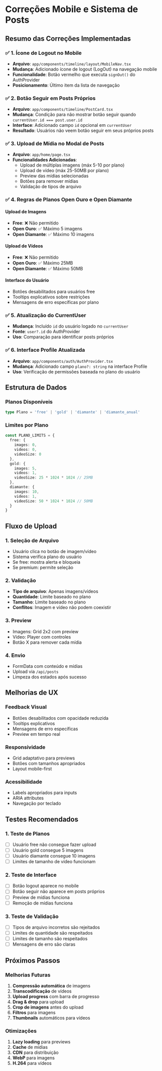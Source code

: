 # Correções Mobile e Sistema de Posts

## Resumo das Correções Implementadas

### ✅ **1. Ícone de Logout no Mobile**
- **Arquivo**: `app/components/timeline/layout/MobileNav.tsx`
- **Mudança**: Adicionado ícone de logout (LogOut) na navegação mobile
- **Funcionalidade**: Botão vermelho que executa `signOut()` do AuthProvider
- **Posicionamento**: Último item da lista de navegação

### ✅ **2. Botão Seguir em Posts Próprios**
- **Arquivo**: `app/components/timeline/PostCard.tsx`
- **Mudança**: Condição para não mostrar botão seguir quando `currentUser.id === post.user.id`
- **Interface**: Adicionado campo `id` opcional em `currentUser`
- **Resultado**: Usuários não veem botão seguir em seus próprios posts

### ✅ **3. Upload de Mídia no Modal de Posts**
- **Arquivo**: `app/home/page.tsx`
- **Funcionalidades Adicionadas**:
  - Upload de múltiplas imagens (máx 5-10 por plano)
  - Upload de vídeo (máx 25-50MB por plano)
  - Preview das mídias selecionadas
  - Botões para remover mídias
  - Validação de tipos de arquivo

### ✅ **4. Regras de Planos Open Ouro e Open Diamante**

#### **Upload de Imagens**
- **Free**: ❌ Não permitido
- **Open Ouro**: ✅ Máximo 5 imagens
- **Open Diamante**: ✅ Máximo 10 imagens

#### **Upload de Vídeos**
- **Free**: ❌ Não permitido
- **Open Ouro**: ✅ Máximo 25MB
- **Open Diamante**: ✅ Máximo 50MB

#### **Interface do Usuário**
- Botões desabilitados para usuários free
- Tooltips explicativos sobre restrições
- Mensagens de erro específicas por plano

### ✅ **5. Atualização do CurrentUser**
- **Mudança**: Incluído `id` do usuário logado no `currentUser`
- **Fonte**: `user?.id` do AuthProvider
- **Uso**: Comparação para identificar posts próprios

### ✅ **6. Interface Profile Atualizada**
- **Arquivo**: `app/components/auth/AuthProvider.tsx`
- **Mudança**: Adicionado campo `plano?: string` na interface Profile
- **Uso**: Verificação de permissões baseada no plano do usuário

## Estrutura de Dados

### Planos Disponíveis
```typescript
type Plano = 'free' | 'gold' | 'diamante' | 'diamante_anual'
```

### Limites por Plano
```typescript
const PLANO_LIMITS = {
  free: {
    images: 0,
    videos: 0,
    videoSize: 0
  },
  gold: {
    images: 5,
    videos: 1,
    videoSize: 25 * 1024 * 1024 // 25MB
  },
  diamante: {
    images: 10,
    videos: 1,
    videoSize: 50 * 1024 * 1024 // 50MB
  }
}
```

## Fluxo de Upload

### 1. Seleção de Arquivo
- Usuário clica no botão de imagem/vídeo
- Sistema verifica plano do usuário
- Se free: mostra alerta e bloqueia
- Se premium: permite seleção

### 2. Validação
- **Tipo de arquivo**: Apenas imagens/vídeos
- **Quantidade**: Limite baseado no plano
- **Tamanho**: Limite baseado no plano
- **Conflitos**: Imagem e vídeo não podem coexistir

### 3. Preview
- Imagens: Grid 2x2 com preview
- Vídeo: Player com controles
- Botão X para remover cada mídia

### 4. Envio
- FormData com conteúdo e mídias
- Upload via `/api/posts`
- Limpeza dos estados após sucesso

## Melhorias de UX

### Feedback Visual
- Botões desabilitados com opacidade reduzida
- Tooltips explicativos
- Mensagens de erro específicas
- Preview em tempo real

### Responsividade
- Grid adaptativo para previews
- Botões com tamanhos apropriados
- Layout mobile-first

### Acessibilidade
- Labels apropriados para inputs
- ARIA attributes
- Navegação por teclado

## Testes Recomendados

### 1. Teste de Planos
- [ ] Usuário free não consegue fazer upload
- [ ] Usuário gold consegue 5 imagens
- [ ] Usuário diamante consegue 10 imagens
- [ ] Limites de tamanho de vídeo funcionam

### 2. Teste de Interface
- [ ] Botão logout aparece no mobile
- [ ] Botão seguir não aparece em posts próprios
- [ ] Preview de mídias funciona
- [ ] Remoção de mídias funciona

### 3. Teste de Validação
- [ ] Tipos de arquivo incorretos são rejeitados
- [ ] Limites de quantidade são respeitados
- [ ] Limites de tamanho são respeitados
- [ ] Mensagens de erro são claras

## Próximos Passos

### Melhorias Futuras
1. **Compressão automática** de imagens
2. **Transcodificação** de vídeos
3. **Upload progress** com barra de progresso
4. **Drag & drop** para upload
5. **Crop de imagens** antes do upload
6. **Filtros** para imagens
7. **Thumbnails** automáticos para vídeos

### Otimizações
1. **Lazy loading** para previews
2. **Cache** de mídias
3. **CDN** para distribuição
4. **WebP** para imagens
5. **H.264** para vídeos 